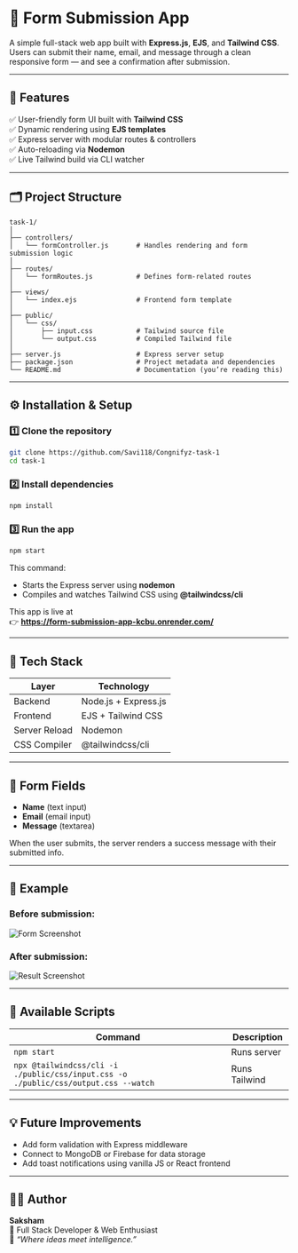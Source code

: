 # 🧩 Form Submission App

A simple full-stack web app built with **Express.js**, **EJS**, and **Tailwind CSS**.  
Users can submit their name, email, and message through a clean responsive form — and see a confirmation after submission.

---

## 🚀 Features

✅ User-friendly form UI built with **Tailwind CSS**  
✅ Dynamic rendering using **EJS templates**  
✅ Express server with modular routes & controllers  
✅ Auto-reloading via **Nodemon**  
✅ Live Tailwind build via CLI watcher

---

## 🗂️ Project Structure

```
task-1/
│
├── controllers/
│   └── formController.js       # Handles rendering and form submission logic
│
├── routes/
│   └── formRoutes.js           # Defines form-related routes
│
├── views/
│   └── index.ejs               # Frontend form template
│
├── public/
│   └── css/
│       ├── input.css           # Tailwind source file
│       └── output.css          # Compiled Tailwind file
│
├── server.js                   # Express server setup
├── package.json                # Project metadata and dependencies
└── README.md                   # Documentation (you’re reading this)
```

---

## ⚙️ Installation & Setup

### 1️⃣ Clone the repository

```bash
git clone https://github.com/Savi118/Congnifyz-task-1
cd task-1
```

### 2️⃣ Install dependencies

```bash
npm install
```

### 3️⃣ Run the app

```bash
npm start
```

This command:

- Starts the Express server using **nodemon**
- Compiles and watches Tailwind CSS using **@tailwindcss/cli**

This app is live at  
👉 **https://form-submission-app-kcbu.onrender.com/**

---

## 🧠 Tech Stack

| Layer         | Technology           |
| ------------- | -------------------- |
| Backend       | Node.js + Express.js |
| Frontend      | EJS + Tailwind CSS   |
| Server Reload | Nodemon              |
| CSS Compiler  | @tailwindcss/cli     |

---

## 🧾 Form Fields

- **Name** (text input)
- **Email** (email input)
- **Message** (textarea)

When the user submits, the server renders a success message with their submitted info.

---

## 🧪 Example

### Before submission:

![Form Screenshot](https://res.cloudinary.com/dayxvtzfm/image/upload/v1761932558/Screenshot_2025-10-31_041940_uqfkml.png)

### After submission:

![Result Screenshot](https://res.cloudinary.com/dayxvtzfm/image/upload/v1761932640/Screenshot_2025-10-31_041931_vn762i.png)

---

## 🧰 Available Scripts

| Command                                                                             | Description   |
| ----------------------------------------------------------------------------------- | ------------- |
| `npm start`                                                                         | Runs server   |
| `npx @tailwindcss/cli -i ./public/css/input.css -o ./public/css/output.css --watch` | Runs Tailwind |

---

## 💡 Future Improvements

- Add form validation with Express middleware
- Connect to MongoDB or Firebase for data storage
- Add toast notifications using vanilla JS or React frontend

---

## 👨‍💻 Author

**Saksham**  
📍 Full Stack Developer & Web Enthusiast  
🚀 _“Where ideas meet intelligence.”_
